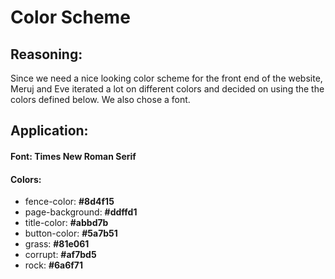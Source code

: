 # Color Scheme

## Reasoning:
Since we need a nice looking color scheme for the front end of the website, Meruj and Eve iterated a lot on different 
colors and decided on using the the colors defined below. We also chose a font.

## Application:

#### Font: Times New Roman Serif

#### Colors:
- fence-color: **#8d4f15**
- page-background: **#ddffd1**
- title-color: **#abbd7b**
- button-color: **#5a7b51**
- grass: **#81e061**
- corrupt: **#af7bd5**
- rock: **#6a6f71**
